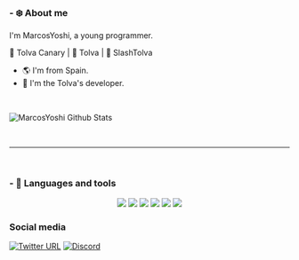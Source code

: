 ### - ❄️ About me 
I'm MarcosYoshi, a young programmer. 

🧡 Tolva Canary | 🥇 Tolva | 💙 SlashTolva

- 🌎 I'm from Spain.
- 💎 I'm the Tolva's developer. 

<br />

![MarcosYoshi Github Stats](https://github-readme-stats.vercel.app/api?username=MarcosYoshi&show_icons=true&title_color=fff&icon_color=79ff97&text_color=9f9f9f&bg_color=151515)

<br />

*************

<br />

### - 🔧 Languages and tools

<p align="center">
<img src="https://camo.githubusercontent.com/5d387dca4d1417830c87ea51257baf889f20b613ef141cd681f2cfe17ad5bbae/68747470733a2f2f696d672e736869656c64732e696f2f62616467652f6a6176617363726970742532302d2532333332333333302e7376673f267374796c653d666f722d7468652d6261646765266c6f676f3d6a617661736372697074" data-canonical-src="https://img.shields.io/badge/javascript%20-%23323330.svg?&style=for-the-badge&logo=javascript" style="max-width: 100%;"> <img src="https://camo.githubusercontent.com/2c09f697f8b678c31f4e4447178deeb1733c08a4c6a41cbf6ee21f5d3364463b/68747470733a2f2f696d672e736869656c64732e696f2f62616467652f747970657363726970742532302d2532333332333333302e7376673f267374796c653d666f722d7468652d6261646765266c6f676f3d74797065736372697074" data-canonical-src="https://img.shields.io/badge/javascript%20-%23323330.svg?&style=for-the-badge&logo=javascript" style="max-width: 100%;"> <img src="https://camo.githubusercontent.com/629ca5f431bd369c7b6195f74fd1e4e4595a391199ec05e9cb75c4c340ccba5b/68747470733a2f2f696d672e736869656c64732e696f2f62616467652f68746d6c2532302d2532333332333333302e7376673f267374796c653d666f722d7468652d6261646765266c6f676f3d68746d6c35" data-canonical-src="https://img.shields.io/badge/javascript%20-%23323330.svg?&style=for-the-badge&logo=javascript" style="max-width: 100%;"> <img src="https://camo.githubusercontent.com/b5c4519ce970335a453e2ea060a67acc552d8440ecd47c3d164b3edbfe38c87c/68747470733a2f2f696d672e736869656c64732e696f2f62616467652f6373732532302d2532333332333333302e7376673f267374796c653d666f722d7468652d6261646765266c6f676f3d63737333266c6f676f436f6c6f723d253233306337636330" data-canonical-src="https://img.shields.io/badge/javascript%20-%23323330.svg?&style=for-the-badge&logo=javascript" style="max-width: 100%;"> <img src="https://camo.githubusercontent.com/c3e87bd242aa662047aaf54d7a2c10732cb2dc3dfc89830fac83e0d09f16de54/68747470733a2f2f696d672e736869656c64732e696f2f62616467652f5673436f64652532302d2532333332333333302e7376673f267374796c653d666f722d7468652d6261646765266c6f676f3d76697375616c73747564696f266c6f676f436f6c6f723d253233323361626632" data-canonical-src="https://img.shields.io/badge/javascript%20-%23323330.svg?&style=for-the-badge&logo=javascript" style="max-width: 100%;"> <img src="https://camo.githubusercontent.com/5d01751f01dc4643012cea61bb43e60d6506cc5a76820120fccda2e693dbda37/68747470733a2f2f696d672e736869656c64732e696f2f62616467652f6d6f6e676f64622532302d2532333332333333302e7376673f267374796c653d666f722d7468652d6261646765266c6f676f3d6d6f6e676f6462" data-canonical-src="https://img.shields.io/badge/javascript%20-%23323330.svg?&style=for-the-badge&logo=javascript" style="max-width: 100%;">
</p>

### Social media

[![Twitter URL](https://img.shields.io/twitter/url?color=%231DA1F2&label=Twitter&logo=twitter&logoColor=%231DA1F2&style=flat-square&url=https%3A%2F%2Fwww.reddit.com%2Fuser%2FFatChicken277)](https://twitter.com/MarcosYoshi_)
[![Discord](https://img.shields.io/twitter/url?color=burple&label=Discord&logo=discord&logoColor=yellow&style=flat-square&url=https%3A%2F%2Fdiscord.com%3A%2F%2)](https://discord.com/users/527057273219186698)
